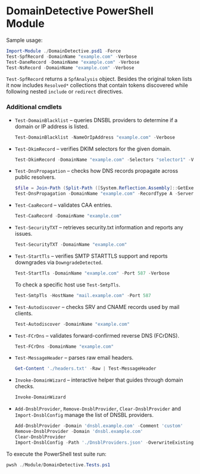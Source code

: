 # DomainDetective PowerShell Module

Sample usage:

```powershell
Import-Module ./DomainDetective.psd1 -Force
Test-SpfRecord -DomainName "example.com" -Verbose
Test-DaneRecord -DomainName "example.com" -Verbose
Test-NsRecord -DomainName "example.com" -Verbose
```

`Test-SpfRecord` returns a `SpfAnalysis` object. Besides the original token lists it now includes `Resolved*` collections that contain tokens discovered while following nested `include` or `redirect` directives.

### Additional cmdlets

- `Test-DomainBlacklist` – queries DNSBL providers to determine if a domain or IP address is listed.
  ```powershell
  Test-DomainBlacklist -NameOrIpAddress "example.com" -Verbose
  ```
- `Test-DkimRecord` – verifies DKIM selectors for the given domain.
  ```powershell
  Test-DkimRecord -DomainName "example.com" -Selectors "selector1" -Verbose
  ```
- `Test-DnsPropagation` – checks how DNS records propagate across public resolvers.
  ```powershell
  $file = Join-Path (Split-Path ([System.Reflection.Assembly]::GetExecutingAssembly().Location)) 'Data/DNS/PublicDNS.json'
  Test-DnsPropagation -DomainName "example.com" -RecordType A -ServersFile $file -CompareResults
  ```
- `Test-CaaRecord` – validates CAA entries.
  ```powershell
  Test-CaaRecord -DomainName "example.com"
  ```
- `Test-SecurityTXT` – retrieves security.txt information and reports any issues.
  ```powershell
  Test-SecurityTXT -DomainName "example.com"
  ```
- `Test-StartTls` – verifies SMTP STARTTLS support and reports downgrades via `DowngradeDetected`.
  ```powershell
  Test-StartTls -DomainName "example.com" -Port 587 -Verbose
  ```
  To check a specific host use `Test-SmtpTls`.
  ```powershell
  Test-SmtpTls -HostName "mail.example.com" -Port 587
  ```
- `Test-Autodiscover` – checks SRV and CNAME records used by mail clients.
  ```powershell
  Test-Autodiscover -DomainName "example.com"
  ```
- `Test-FCrDns` – validates forward-confirmed reverse DNS (FCrDNS).
  ```powershell
  Test-FCrDns -DomainName "example.com"
  ```
- `Test-MessageHeader` – parses raw email headers.
  ```powershell
  Get-Content './headers.txt' -Raw | Test-MessageHeader
  ```
- `Invoke-DomainWizard` – interactive helper that guides through domain checks.
  ```powershell
  Invoke-DomainWizard
  ```
- `Add-DnsblProvider`, `Remove-DnsblProvider`, `Clear-DnsblProvider` and `Import-DnsblConfig` manage the list of DNSBL providers.
  ```powershell
  Add-DnsblProvider -Domain 'dnsbl.example.com' -Comment 'custom'
  Remove-DnsblProvider -Domain 'dnsbl.example.com'
  Clear-DnsblProvider
  Import-DnsblConfig -Path './DnsblProviders.json' -OverwriteExisting
  ```

To execute the PowerShell test suite run:

```powershell
pwsh ./Module/DomainDetective.Tests.ps1
```
